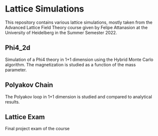 # Lattice Simulations  
This repository contains various lattice simulations, mostly taken from the Advanced Lattice Field Theory course given by Felipe Attanasion at the University of Heidelberg in the Summer Semester 2022.  
## Phi4_2d  
Simulation of a Phi4 theory in 1+1 dimension using the Hybrid Monte Carlo algorithm. The magnetization is studied as a function of the mass parameter.  
## Polyakov Chain  
The Polyakov loop in 1+1 dimension is studied and compared to analytical results.  
## Lattice Exam  
Final project exam of the course

